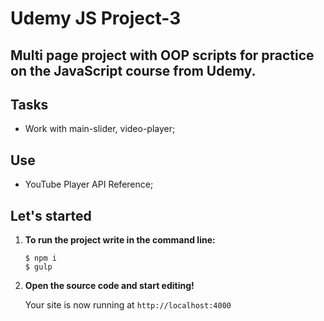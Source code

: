 # Udemy JS Project-3

## Multi page project with OOP scripts for practice on the JavaScript course from Udemy.

## Tasks

- Work with main-slider, video-player;

## Use

- YouTube Player API Reference;

## Let's started

1. **To run the project write in the command line:**

   ```shell
   $ npm i
   $ gulp
   ```

2. **Open the source code and start editing!**

   Your site is now running at `http://localhost:4000`
